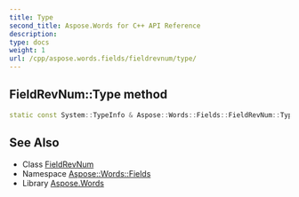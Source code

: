```yaml
---
title: Type
second_title: Aspose.Words for C++ API Reference
description: 
type: docs
weight: 1
url: /cpp/aspose.words.fields/fieldrevnum/type/
---
```

## FieldRevNum::Type method




```cpp
static const System::TypeInfo & Aspose::Words::Fields::FieldRevNum::Type()
```

## See Also

* Class [FieldRevNum](../)
* Namespace [Aspose::Words::Fields](../../)
* Library [Aspose.Words](../../../)
